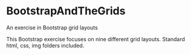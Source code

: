 # BootstrapAndTheGrids
An exercise in Bootstrap grid layouts

This Bootstrap exercise focuses on nine different grid layouts.  Standard html, css, img folders included.
